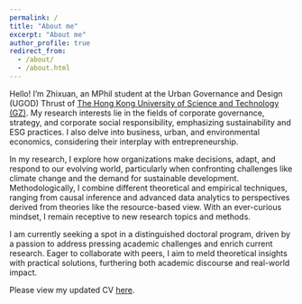```yaml
---
permalink: /
title: "About me"
excerpt: "About me"
author_profile: true
redirect_from: 
  - /about/
  - /about.html
---
```


Hello! I’m Zhixuan, an MPhil student at the Urban Governance and Design (UGOD) Thrust of [The Hong Kong University of Science and Technology (GZ)](https://www.hkust-gz.edu.cn/). My research interests lie in the fields of corporate governance, strategy, and corporate social responsibility, emphasizing sustainability and ESG practices. I also delve into business, urban, and environmental economics, considering their interplay with entrepreneurship. 

In my research, I explore how organizations make decisions, adapt, and respond to our evolving world, particularly when confronting challenges like climate change and the demand for sustainable development. Methodologically, I combine different theoretical and empirical techniques, ranging from causal inference and advanced data analytics to perspectives derived from theories like the resource-based view. With an ever-curious mindset, I remain receptive to new research topics and methods.

I am currently seeking a spot in a distinguished doctoral program, driven by a passion to address pressing academic challenges and enrich current research. Eager to collaborate with peers, I aim to meld theoretical insights with practical solutions, furthering both academic discourse and real-world impact.

Please view my updated CV [here](../assets/CV_Zhixuan_Guo__Revised_Nov12_.pdf).
